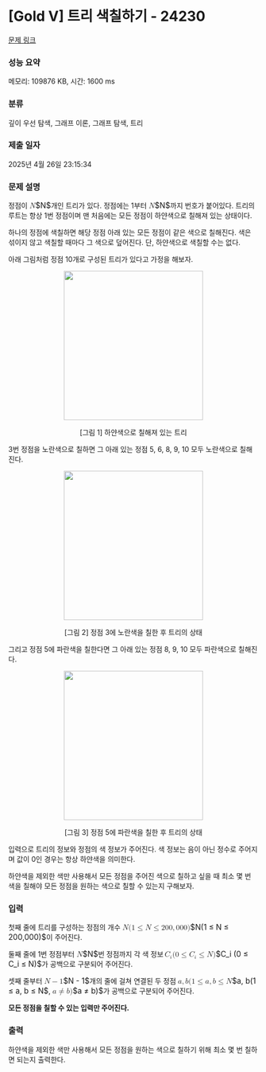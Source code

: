 # [Gold V] 트리 색칠하기 - 24230 

[문제 링크](https://www.acmicpc.net/problem/24230) 

### 성능 요약

메모리: 109876 KB, 시간: 1600 ms

### 분류

깊이 우선 탐색, 그래프 이론, 그래프 탐색, 트리

### 제출 일자

2025년 4월 26일 23:15:34

### 문제 설명

<p>정점이 <mjx-container class="MathJax" jax="CHTML" style="font-size: 109%; position: relative;"><mjx-math class="MJX-TEX" aria-hidden="true"><mjx-mi class="mjx-i"><mjx-c class="mjx-c1D441 TEX-I"></mjx-c></mjx-mi></mjx-math><mjx-assistive-mml unselectable="on" display="inline"><math xmlns="http://www.w3.org/1998/Math/MathML"><mi>N</mi></math></mjx-assistive-mml><span aria-hidden="true" class="no-mathjax mjx-copytext">$N$</span></mjx-container>개인 트리가 있다. 정점에는 1부터 <mjx-container class="MathJax" jax="CHTML" style="font-size: 109%; position: relative;"><mjx-math class="MJX-TEX" aria-hidden="true"><mjx-mi class="mjx-i"><mjx-c class="mjx-c1D441 TEX-I"></mjx-c></mjx-mi></mjx-math><mjx-assistive-mml unselectable="on" display="inline"><math xmlns="http://www.w3.org/1998/Math/MathML"><mi>N</mi></math></mjx-assistive-mml><span aria-hidden="true" class="no-mathjax mjx-copytext">$N$</span></mjx-container>까지 번호가 붙어있다. 트리의 루트는 항상 1번 정점이며 맨 처음에는 모든 정점이 하얀색으로 칠해져 있는 상태이다.</p>

<p>하나의 정점에 색칠하면 해당 정점 아래 있는 모든 정점이 같은 색으로 칠해진다. 색은 섞이지 않고 색칠할 때마다 그 색으로 덮어진다. 단, 하얀색으로 색칠할 수는 없다.</p>

<p>아래 그림처럼 정점 10개로 구성된 트리가 있다고 가정을 해보자.</p>

<p style="text-align: center;"><img alt="" src="https://upload.acmicpc.net/d60753e6-25d7-4baa-94c3-e99d84ed3d42/-/preview/" style="width: 280px; height: 300px;"></p>

<p style="text-align: center;">[그림 1] 하얀색으로 칠해져 있는 트리</p>

<p>3번 정점을 노란색으로 칠하면 그 아래 있는 정점 5, 6, 8, 9, 10 모두 노란색으로 칠해진다.</p>

<p style="text-align: center;"><img alt="" src="https://upload.acmicpc.net/6345e2aa-2c8a-4f59-a274-e9073c61e520/-/preview/" style="width: 280px; height: 300px;"></p>

<p style="text-align: center;">[그림 2] 정점 3에 노란색을 칠한 후 트리의 상태</p>

<p>그리고 정점 5에 파란색을 칠한다면 그 아래 있는 정점 8, 9, 10 모두 파란색으로 칠해진다.</p>

<p style="text-align: center;"><img alt="" src="https://upload.acmicpc.net/25b335ab-1493-4ca6-a4a0-87486da7e39d/-/preview/" style="width: 280px; height: 300px;"></p>

<p style="text-align: center;">[그림 3] 정점 5에 파란색을 칠한 후 트리의 상태</p>

<p>입력으로 트리의 정보와 정점의 색 정보가 주어진다. 색 정보는 음이 아닌 정수로 주어지며 값이 0인 경우는 항상 하얀색을 의미한다.</p>

<p>하얀색을 제외한 색만 사용해서 모든 정점을 주어진 색으로 칠하고 싶을 때 최소 몇 번 색을 칠해야 모든 정점을 원하는 색으로 칠할 수 있는지 구해보자.</p>

### 입력 

 <p>첫째 줄에 트리를 구성하는 정점의 개수 <mjx-container class="MathJax" jax="CHTML" style="font-size: 109%; position: relative;"><mjx-math class="MJX-TEX" aria-hidden="true"><mjx-mi class="mjx-i"><mjx-c class="mjx-c1D441 TEX-I"></mjx-c></mjx-mi><mjx-mo class="mjx-n"><mjx-c class="mjx-c28"></mjx-c></mjx-mo><mjx-mn class="mjx-n"><mjx-c class="mjx-c31"></mjx-c></mjx-mn><mjx-mo class="mjx-n" space="4"><mjx-c class="mjx-c2264"></mjx-c></mjx-mo><mjx-mi class="mjx-i" space="4"><mjx-c class="mjx-c1D441 TEX-I"></mjx-c></mjx-mi><mjx-mo class="mjx-n" space="4"><mjx-c class="mjx-c2264"></mjx-c></mjx-mo><mjx-mn class="mjx-n" space="4"><mjx-c class="mjx-c32"></mjx-c><mjx-c class="mjx-c30"></mjx-c><mjx-c class="mjx-c30"></mjx-c></mjx-mn><mjx-mo class="mjx-n"><mjx-c class="mjx-c2C"></mjx-c></mjx-mo><mjx-mn class="mjx-n" space="2"><mjx-c class="mjx-c30"></mjx-c><mjx-c class="mjx-c30"></mjx-c><mjx-c class="mjx-c30"></mjx-c></mjx-mn><mjx-mo class="mjx-n"><mjx-c class="mjx-c29"></mjx-c></mjx-mo></mjx-math><mjx-assistive-mml unselectable="on" display="inline"><math xmlns="http://www.w3.org/1998/Math/MathML"><mi>N</mi><mo stretchy="false">(</mo><mn>1</mn><mo>≤</mo><mi>N</mi><mo>≤</mo><mn>200</mn><mo>,</mo><mn>000</mn><mo stretchy="false">)</mo></math></mjx-assistive-mml><span aria-hidden="true" class="no-mathjax mjx-copytext">$N(1 ≤ N ≤ 200,000)$</span></mjx-container>이 주어진다.</p>

<p>둘째 줄에 1번 정점부터 <mjx-container class="MathJax" jax="CHTML" style="font-size: 109%; position: relative;"><mjx-math class="MJX-TEX" aria-hidden="true"><mjx-mi class="mjx-i"><mjx-c class="mjx-c1D441 TEX-I"></mjx-c></mjx-mi></mjx-math><mjx-assistive-mml unselectable="on" display="inline"><math xmlns="http://www.w3.org/1998/Math/MathML"><mi>N</mi></math></mjx-assistive-mml><span aria-hidden="true" class="no-mathjax mjx-copytext">$N$</span></mjx-container>번 정점까지 각 색 정보 <mjx-container class="MathJax" jax="CHTML" style="font-size: 109%; position: relative;"><mjx-math class="MJX-TEX" aria-hidden="true"><mjx-msub><mjx-mi class="mjx-i"><mjx-c class="mjx-c1D436 TEX-I"></mjx-c></mjx-mi><mjx-script style="vertical-align: -0.15em; margin-left: -0.045em;"><mjx-mi class="mjx-i" size="s"><mjx-c class="mjx-c1D456 TEX-I"></mjx-c></mjx-mi></mjx-script></mjx-msub><mjx-mo class="mjx-n"><mjx-c class="mjx-c28"></mjx-c></mjx-mo><mjx-mn class="mjx-n"><mjx-c class="mjx-c30"></mjx-c></mjx-mn><mjx-mo class="mjx-n" space="4"><mjx-c class="mjx-c2264"></mjx-c></mjx-mo><mjx-msub space="4"><mjx-mi class="mjx-i"><mjx-c class="mjx-c1D436 TEX-I"></mjx-c></mjx-mi><mjx-script style="vertical-align: -0.15em; margin-left: -0.045em;"><mjx-mi class="mjx-i" size="s"><mjx-c class="mjx-c1D456 TEX-I"></mjx-c></mjx-mi></mjx-script></mjx-msub><mjx-mo class="mjx-n" space="4"><mjx-c class="mjx-c2264"></mjx-c></mjx-mo><mjx-mi class="mjx-i" space="4"><mjx-c class="mjx-c1D441 TEX-I"></mjx-c></mjx-mi><mjx-mo class="mjx-n"><mjx-c class="mjx-c29"></mjx-c></mjx-mo></mjx-math><mjx-assistive-mml unselectable="on" display="inline"><math xmlns="http://www.w3.org/1998/Math/MathML"><msub><mi>C</mi><mi>i</mi></msub><mo stretchy="false">(</mo><mn>0</mn><mo>≤</mo><msub><mi>C</mi><mi>i</mi></msub><mo>≤</mo><mi>N</mi><mo stretchy="false">)</mo></math></mjx-assistive-mml><span aria-hidden="true" class="no-mathjax mjx-copytext">$C_i (0 ≤ C_i ≤ N)$</span></mjx-container>가 공백으로 구분되어 주어진다.</p>

<p>셋째 줄부터 <mjx-container class="MathJax" jax="CHTML" style="font-size: 109%; position: relative;"><mjx-math class="MJX-TEX" aria-hidden="true"><mjx-mi class="mjx-i"><mjx-c class="mjx-c1D441 TEX-I"></mjx-c></mjx-mi><mjx-mo class="mjx-n" space="3"><mjx-c class="mjx-c2212"></mjx-c></mjx-mo><mjx-mn class="mjx-n" space="3"><mjx-c class="mjx-c31"></mjx-c></mjx-mn></mjx-math><mjx-assistive-mml unselectable="on" display="inline"><math xmlns="http://www.w3.org/1998/Math/MathML"><mi>N</mi><mo>−</mo><mn>1</mn></math></mjx-assistive-mml><span aria-hidden="true" class="no-mathjax mjx-copytext">$N - 1$</span></mjx-container>개의 줄에 걸쳐 연결된 두 정점 <mjx-container class="MathJax" jax="CHTML" style="font-size: 109%; position: relative;"><mjx-math class="MJX-TEX" aria-hidden="true"><mjx-mi class="mjx-i"><mjx-c class="mjx-c1D44E TEX-I"></mjx-c></mjx-mi><mjx-mo class="mjx-n"><mjx-c class="mjx-c2C"></mjx-c></mjx-mo><mjx-mi class="mjx-i" space="2"><mjx-c class="mjx-c1D44F TEX-I"></mjx-c></mjx-mi><mjx-mo class="mjx-n"><mjx-c class="mjx-c28"></mjx-c></mjx-mo><mjx-mn class="mjx-n"><mjx-c class="mjx-c31"></mjx-c></mjx-mn><mjx-mo class="mjx-n" space="4"><mjx-c class="mjx-c2264"></mjx-c></mjx-mo><mjx-mi class="mjx-i" space="4"><mjx-c class="mjx-c1D44E TEX-I"></mjx-c></mjx-mi><mjx-mo class="mjx-n"><mjx-c class="mjx-c2C"></mjx-c></mjx-mo><mjx-mi class="mjx-i" space="2"><mjx-c class="mjx-c1D44F TEX-I"></mjx-c></mjx-mi><mjx-mo class="mjx-n" space="4"><mjx-c class="mjx-c2264"></mjx-c></mjx-mo><mjx-mi class="mjx-i" space="4"><mjx-c class="mjx-c1D441 TEX-I"></mjx-c></mjx-mi></mjx-math><mjx-assistive-mml unselectable="on" display="inline"><math xmlns="http://www.w3.org/1998/Math/MathML"><mi>a</mi><mo>,</mo><mi>b</mi><mo stretchy="false">(</mo><mn>1</mn><mo>≤</mo><mi>a</mi><mo>,</mo><mi>b</mi><mo>≤</mo><mi>N</mi></math></mjx-assistive-mml><span aria-hidden="true" class="no-mathjax mjx-copytext">$a, b(1 ≤ a, b ≤ N$</span></mjx-container>, <mjx-container class="MathJax" jax="CHTML" style="font-size: 109%; position: relative;"><mjx-math class="MJX-TEX" aria-hidden="true"><mjx-mi class="mjx-i"><mjx-c class="mjx-c1D44E TEX-I"></mjx-c></mjx-mi><mjx-mo class="mjx-n" space="4"><mjx-c class="mjx-c2260"></mjx-c></mjx-mo><mjx-mi class="mjx-i" space="4"><mjx-c class="mjx-c1D44F TEX-I"></mjx-c></mjx-mi><mjx-mo class="mjx-n"><mjx-c class="mjx-c29"></mjx-c></mjx-mo></mjx-math><mjx-assistive-mml unselectable="on" display="inline"><math xmlns="http://www.w3.org/1998/Math/MathML"><mi>a</mi><mo>≠</mo><mi>b</mi><mo stretchy="false">)</mo></math></mjx-assistive-mml><span aria-hidden="true" class="no-mathjax mjx-copytext">$a ≠ b)$</span></mjx-container>가 공백으로 구분되어 주어진다.  </p>

<p><strong>모든 정점을 칠할 수 있는 입력만 주어진다.</strong></p>

### 출력 

 <p>하얀색을 제외한 색만 사용해서 모든 정점을 원하는 색으로 칠하기 위해 최소 몇 번 칠하면 되는지 출력한다.</p>


